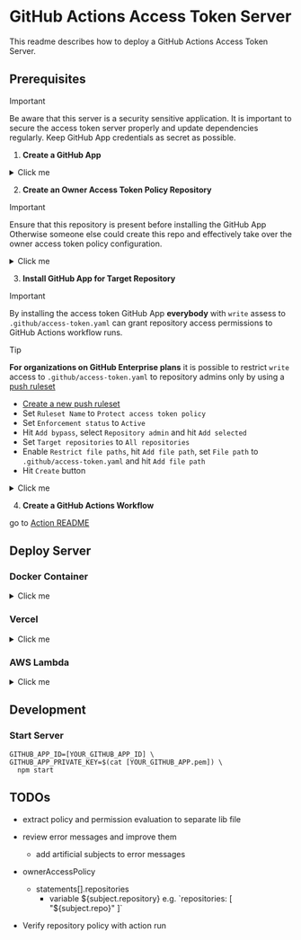 # GitHub Actions Access Token Server

This readme describes how to deploy a GitHub Actions Access Token Server.

## Prerequisites
> [!IMPORTANT]
> Be aware that this server is a security sensitive application.
> It is important to secure the access token server properly and update dependencies regularly.
> Keep GitHub App credentials as secret as possible.

1. **Create a GitHub App**
   
<details><summary>Click me</summary>
  
- Create a new GitHub App ([User Scope](https://github.com/settings/apps/new)
  or [Organizations Scope](https://github.com/organizations/YOUR_ORGANIZATION/settings/apps/new))
    - Fill out mandatory fields
    - Deactivate Webhook
    - Add Mandatory `Repository permissions`
        - Single file: `Read-only`
            - Add file path `.github/access-token.yaml` - for repository scoped token policy
            - Add file path `access-token.yaml` - for owner scoped token policy
    - Choose permissions you want to allow to request
    - Hit `Create GitHub App` button
    - Take a note of `App ID`
    - Scroll down to `Private keys` section and click `Generate a private key` button
        - private key (`.pem` file) will be downloaded to your machine automatically

</details>

2. **Create an Owner Access Token Policy Repository**
> [!IMPORTANT]
> Ensure that this repository is present before installing the GitHub App
> Otherwise someone else could create this repo and effectively take over the owner access token policy configuration.
    
<details><summary>Click me</summary>
  
- Create a new private repository named `.github-access-token`
- Ensure only owner admins have access to this repository
    - Create owner `access-token.yaml` file at root of the repository with [this template content](/actions/docs/access-token.owner-template.yaml)
    - And adjust the access policy to your liking

</details>

3. **Install GitHub App for Target Repository**
> [!IMPORTANT]
> By installing the access token GitHub App **everybody** with `write` assess to `.github/access-token.yaml` can grant repository access permissions to GitHub Actions workflow runs.

> [!TIP]
> **For organizations on GitHub Enterprise plans** it is possible to restrict `write` access to `.github/access-token.yaml` to repository admins only by using a [push ruleset](https://docs.github.com/en/repositories/configuring-branches-and-merges-in-your-repository/managing-rulesets/about-rulesets#push-rulesets)
> - [Create a new push ruleset](https://github.com/organizations/YOUR-ORGANIZATION/settings/rules/new?target=push)
> - Set `Ruleset Name` to `Protect access token policy`
> - Set `Enforcement status` to `Active`
> - Hit `Add bypass`, select `Repository admin` and hit `Add selected`
> - Set `Target repositories` to `All repositories`
> - Enable `Restrict file paths`, hit `Add file path`, set `File path` to `.github/access-token.yaml` and hit `Add file path`
> - Hit `Create` button

<details><summary>Click me</summary>
  
- Go to GitHub Apps ([User Scope](https://github.com/settings/apps)
  or [Organizations Scope](https://github.com/organizations/YOUR_ORGANIZATION/settings/apps))
- Hit `Edit` button of your access token app
- Navigate to `Install App`
- Hit `Install` button of an account to install your access token app for
- Choose `All repositories` or `Only select repositories`
- Hit `Install` button

</details>

4. **Create a GitHub Actions Workflow**

go to [Action README](/action/README.md)

## Deploy Server

### Docker Container

<details><summary>Click me</summary>

1. **Build Docker Image**
   ```shell
   npm run build:docker-container
   ```

2. **Run Docker Container**
    ```shell
    docker run --rm
     -e GITHUB_APP_ID=[YOUR_GITHUB_APP_ID]> \
     -e GITHUB_APP_PRIVATE_KEY=$(cat [YOUR_GITHUB_APP.pem]>) \
     -p 3000:3000 \
     localhost/github-access-token-server
    ```
    - **Optional environment variables**
        - `GITHUB_ACTIONS_TOKEN_ALLOWED_SUBJECTS`
            - A comma separated list of allowed subject patterns e.g. `repo:octocat/*`
            - If not set or empty all subjects are allowed

3. **Adjust [actions config](../action/src/config.ts) `api.url` to docker host**
    - e.g. http://YOUR-DOMAIN.com:3000

</details>

### Vercel

<details><summary>Click me</summary>

1. **Fork this repository**

2. **Create a [Vercel App](https://vercel.com/) for your fork**
    - Login to your [Vercel Account](https://vercel.com/)
    - `Add New...` > `Project`
    - `Import` your forked repository
    - Edit `Root Directory` to `server/deployments/vercel`
    - Set environment variables
        - `GITHUB_APP_ID`
        - `GITHUB_APP_PRIVATE_KEY`
        - `GITHUB_ACTIONS_TOKEN_ALLOWED_SUBJECTS`
            - A comma separated list of allowed subject patterns e.g. `repo:octocat/*`
            - If not set or empty all subjects are allowed
    - Hit `Deploy` button
    - Go to project `Settings` > `Domains`
        - `optional` adjust production domain to your liking
    - Take a note of `Production` domain
   - Set function environment variable `GITHUB_ACTIONS_TOKEN_ALLOWED_AUDIENCE` to vercel project `Production` domain

3. **Adjust [actions config](../action/src/config.ts) `api.url` to vercel project `Production` domain**

* e.g. https://github-actions-access-token.vercel.app

</details>

### AWS Lambda

<details><summary>Click me</summary>

> [!NOTE]
> This deployment will add extra layer of security by using IAM authenticator for AWS Lambda.
> That means that all requests to the server need to be signed with AWS Signature Version 4
> and therefore the server is secured by AWS identity and access management.

1. **Fork this repository**

2. **Deploy Cloudformation Stack**
    - Adjust `GITHUB_ACTIONS_TOKEN_ALLOWED_SUBJECTS` in [app-stack.ts](deployments/aws/infrastructure/lib/app-stack.ts) to add additional layer of security by defining an ACL of subject patterns.
      - e.g. `repo:octocat/*` will allow only repositories of `octocat` owner to request access tokens
    - ```shell
      cd deployments/aws/infrastructure
      cdk deploy
      ```
    - Take a note of the cdk outputs
    - Login to your AWS account web console
    - Edit the `GitHubAppSecret` from cdk output
    - Set `GITHUB_APP_ID` and `GITHUB_APP_PRIVATE_KEY` accordingly to your GitHub App

3. **Adjust [actions config](../action/src/config.ts) to cdk outputs as follows**
   ```ts
   export const config: Config = {
       api: {
           url: new URL('[cdk.output.ApiUrl]'),
           auth: {
               aws: {
                   roleArn: '[cdk.output.ApiRoleArn]',
                   region: '[cdk.output.ApiRegion]',
                   service: 'lambda',
               },
           },
       },
   }
   ```

</details>

## Development
### Start Server
  ```shell
  GITHUB_APP_ID=[YOUR_GITHUB_APP_ID] \
  GITHUB_APP_PRIVATE_KEY=$(cat [YOUR_GITHUB_APP.pem]) \
    npm start 
  ```

## TODOs

- extract policy and permission evaluation to separate lib file

- review error messages and improve them
    - add artificial subjects to error messages

- ownerAccessPolicy
  - statements[].repositories
    - variable ${subject.repository} e.g. `repositories: [ "${subject.repo}" ]`

- Verify repository policy with action run
